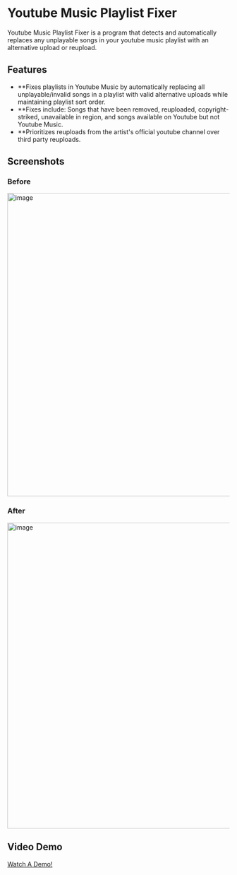 # Youtube Music Playlist Fixer




Youtube Music Playlist Fixer is a program that detects and automatically replaces any unplayable songs in your youtube music playlist with an alternative upload or reupload. 

## Features

- **Fixes playlists in Youtube Music by automatically replacing all unplayable/invalid songs in a playlist with valid alternative uploads
while maintaining playlist sort order.
- **Fixes include: Songs that have been removed, reuploaded, copyright-striked, unavailable in region, and songs available on Youtube but
not Youtube Music.
- **Prioritizes reuploads from the artist's official youtube channel over third party reuploads. 

## Screenshots

### Before
<img width="1152" height="687" alt="image" src="https://github.com/user-attachments/assets/9593893f-6289-4a14-bd4e-f6df497754b6" />

### After
<img width="1128" height="693" alt="image" src="https://github.com/user-attachments/assets/6af140f0-d725-4422-813f-92a955a6b60d" />

## Video Demo

[Watch A Demo!](https://youtu.be/20rn2H3rtyw)


